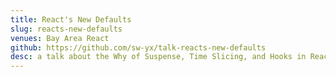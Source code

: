 ```yaml
---
title: React's New Defaults
slug: reacts-new-defaults
venues: Bay Area React
github: https://github.com/sw-yx/talk-reacts-new-defaults
desc: a talk about the Why of Suspense, Time Slicing, and Hooks in React
---
```

